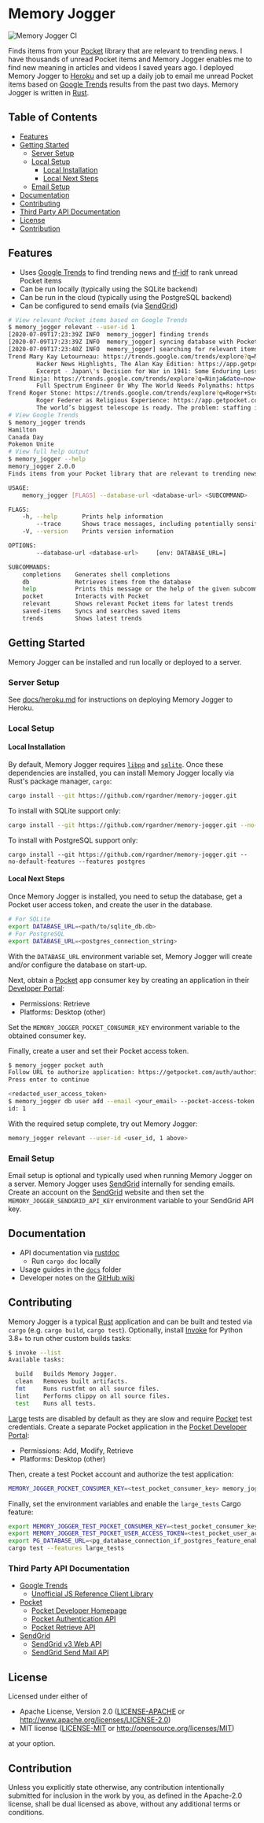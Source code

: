 # Memory Jogger

![Memory Jogger CI](https://github.com/rgardner/memory-jogger/workflows/Memory%20Jogger%20CI/badge.svg)

Finds items from your [Pocket][pocket] library that are
relevant to trending news. I have thousands of unread Pocket items and Memory
Jogger enables me to find new meaning in articles and videos I saved years
ago. I deployed Memory Jogger to [Heroku](https://www.heroku.com/) and set up
a daily job to email me unread Pocket items based on [Google
Trends][google-trends] results from the past two days. Memory Jogger is written
in [Rust][rust].

## Table of Contents

- [Features](#features)
- [Getting Started](#getting-started)
  - [Server Setup](#server-setup)
  - [Local Setup](#local-setup)
    - [Local Installation](#local-installation)
    - [Local Next Steps](#local-next-steps)
  - [Email Setup](#email-setup)
- [Documentation](#documentation)
- [Contributing](#contributing)
- [Third Party API Documentation](#third-party-api-documentation)
- [License](#license)
- [Contribution](#contribution)

## Features

- Uses [Google Trends][google-trends] to find trending news
  and [tf-idf](https://en.wikipedia.org/wiki/Tf%E2%80%93idf) to rank unread
  Pocket items
- Can be run locally (typically using the SQLite backend)
- Can be run in the cloud (typically using the PostgreSQL backend)
- Can be configured to send emails (via [SendGrid][sendgrid])

```sh
# View relevant Pocket items based on Google Trends
$ memory_jogger relevant --user-id 1
[2020-07-09T17:23:39Z INFO  memory_jogger] finding trends
[2020-07-09T17:23:39Z INFO  memory_jogger] syncing database with Pocket
[2020-07-09T17:23:40Z INFO  memory_jogger] searching for relevant items
Trend Mary Kay Letourneau: https://trends.google.com/trends/explore?q=Mary+Kay+Letourneau&date=now+7-d&geo=US
        Hacker News Highlights, The Alan Kay Edition: https://app.getpocket.com/read/1310095698
        Excerpt - Japan\'s Decision for War in 1941: Some Enduring Lessons: https://app.getpocket.com/read/89684589
Trend Ninja: https://trends.google.com/trends/explore?q=Ninja&date=now+7-d&geo=US
        Full Spectrum Engineer Or Why The World Needs Polymaths: https://app.getpocket.com/read/350991133
Trend Roger Stone: https://trends.google.com/trends/explore?q=Roger+Stone&date=now+7-d&geo=US
        Roger Federer as Religious Experience: https://app.getpocket.com/read/1250394
        The world’s biggest telescope is ready. The problem: staffing it: https://app.getpocket.com/read/2374120153
# View Google Trends
$ memory_jogger trends
Hamilton
Canada Day
Pokemon Unite
# View full help output
$ memory_jogger --help
memory_jogger 2.0.0
Finds items from your Pocket library that are relevant to trending news.

USAGE:
    memory_jogger [FLAGS] --database-url <database-url> <SUBCOMMAND>

FLAGS:
    -h, --help       Prints help information
        --trace      Shows trace messages, including potentially sensitive HTTP data
    -V, --version    Prints version information

OPTIONS:
        --database-url <database-url>     [env: DATABASE_URL=]

SUBCOMMANDS:
    completions    Generates shell completions
    db             Retrieves items from the database
    help           Prints this message or the help of the given subcommand(s)
    pocket         Interacts with Pocket
    relevant       Shows relevant Pocket items for latest trends
    saved-items    Syncs and searches saved items
    trends         Shows latest trends
```

## Getting Started

Memory Jogger can be installed and run locally or deployed to a server.

### Server Setup

See [docs/heroku.md](docs/heroku.md) for instructions on deploying Memory
Jogger to Heroku.

### Local Setup

#### Local Installation

By default, Memory Jogger requires
[`libpq`](https://www.postgresql.org/download/) and
[`sqlite`](https://www.sqlitetutorial.net/download-install-sqlite/). Once
these dependencies are installed, you can install Memory Jogger locally via
Rust's package manager, `cargo`:

```sh
cargo install --git https://github.com/rgardner/memory-jogger.git
```

To install with SQLite support only:

```sh
cargo install --git https://github.com/rgardner/memory-jogger.git --no-default-features --features sqlite
```

To install with PostgreSQL support only:

```
cargo install --git https://github.com/rgardner/memory-jogger.git --no-default-features --features postgres
```

#### Local Next Steps

Once Memory Jogger is installed, you need to setup the database, get a Pocket
user access token, and create the user in the database.

```sh
# For SQLite
export DATABASE_URL=<path/to/sqlite_db.db>
# For PostgreSQL
export DATABASE_URL=<postgres_connection_string>
```

With the `DATABASE_URL` environment variable set, Memory Jogger will create
and/or configure the database on start-up.

Next, obtain a [Pocket][pocket] app consumer key by creating an application
in their [Developer Portal](https://getpocket.com/developer/apps/):

- Permissions: Retrieve
- Platforms: Desktop (other)

Set the `MEMORY_JOGGER_POCKET_CONSUMER_KEY` environment variable to the
obtained consumer key.

Finally, create a user and set their Pocket access token.

```sh
$ memory_jogger pocket auth
Follow URL to authorize application: https://getpocket.com/auth/authorize?request_token=<redacted_request_token>&redirect_uri=memory_jogger%3Afinishauth
Press enter to continue

<redacted_user_access_token>
$ memory_jogger db user add --email <your_email> --pocket-access-token <redacted_user_access_token>
id: 1
```

With the required setup complete, try out Memory Jogger:

```sh
memory_jogger relevant --user-id <user_id, 1 above>
```

### Email Setup

Email setup is optional and typically used when running Memory Jogger on a
server. Memory Jogger uses [SendGrid][sendgrid] internally for sending
emails. Create an account on the [SendGrid][sendgrid] website and then set
the `MEMORY_JOGGER_SENDGRID_API_KEY` environment variable to your SendGrid API
key.

## Documentation

- API documentation via [rustdoc][rustdoc]
  - Run `cargo doc` locally
- Usage guides in the [`docs`](docs) folder
- Developer notes on the [GitHub wiki][wiki]

## Contributing

Memory Jogger is a typical [Rust][rust] application and can be built and tested
via `cargo` (e.g. `cargo build`, `cargo test`). Optionally, install
[Invoke][pyinvoke] for Python 3.8+ to run other custom builds tasks:

```sh
$ invoke --list
Available tasks:

  build   Builds Memory Jogger.
  clean   Removes built artifacts.
  fmt     Runs rustfmt on all source files.
  lint    Performs clippy on all source files.
  test    Runs all tests.
```

[Large](https://testing.googleblog.com/2010/12/test-sizes.html) tests are
disabled by default as they are slow and require [Pocket][pocket] test
credentials. Create a separate Pocket application in the [Pocket Developer
Portal](https://getpocket.com/developer/apps/):

- Permissions: Add, Modify, Retrieve
- Platforms: Desktop (other)

Then, create a test Pocket account and authorize the test application:

```sh
MEMORY_JOGGER_POCKET_CONSUMER_KEY=<test_pocket_consumer_key> memory_jogger pocket auth
```

Finally, set the environment variables and enable the `large_tests` Cargo
feature:

```sh
export MEMORY_JOGGER_TEST_POCKET_CONSUMER_KEY=<test_pocket_consumer_key>
export MEMORY_JOGGER_TEST_POCKET_USER_ACCESS_TOKEN=<test_pocket_user_access_token>
export PG_DATABASE_URL=<pg_database_connection_if_postgres_feature_enabled>
cargo test --features large_tests
```

[pyinvoke]: https://www.pyinvoke.org/

### Third Party API Documentation

- [Google Trends][google-trends]
  - [Unofficial JS Reference Client Library](https://github.com/pat310/google-trends-api)
- [Pocket](https://getpocket.com/)
  - [Pocket Developer Homepage](https://getpocket.com/developer/)
  - [Pocket Authentication API](https://getpocket.com/developer/docs/authentication)
  - [Pocket Retrieve API](https://getpocket.com/developer/docs/v3/retrieve)
- [SendGrid][sendgrid]
  - [SendGrid v3 Web API](https://sendgrid.com/docs/API_Reference/api_v3.html)
  - [SendGrid Send Mail API](https://sendgrid.com/docs/API_Reference/Web_API_v3/Mail/index.html)

## License

Licensed under either of

- Apache License, Version 2.0
  ([LICENSE-APACHE](LICENSE-APACHE) or <http://www.apache.org/licenses/LICENSE-2.0>)
- MIT license
  ([LICENSE-MIT](LICENSE-MIT) or <http://opensource.org/licenses/MIT>)

at your option.

## Contribution

Unless you explicitly state otherwise, any contribution intentionally submitted
for inclusion in the work by you, as defined in the Apache-2.0 license, shall be
dual licensed as above, without any additional terms or conditions.

[google-trends]: https://trends.google.com/trends/
[pocket]: https://getpocket.com/
[rust]: https://www.rust-lang.org/
[rustdoc]: https://doc.rust-lang.org/rustdoc/index.html
[sendgrid]: https://sendgrid.com/
[wiki]: https://github.com/rgardner/memory-jogger/wiki
